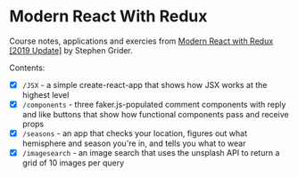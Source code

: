 # Modern React With Redux

Course notes, applications and exercies from [Modern React with Redux [2019 Update]](https://www.udemy.com/react-redux/) by Stephen Grider.

Contents:
- [x] `/JSX` - a simple create-react-app that shows how JSX works at the highest level
- [x] `/components` - three faker.js-populated comment components with reply and like buttons that show how functional components pass and receive props
- [x] `/seasons` - an app that checks your location, figures out what hemisphere and season you're in, and tells you what to wear
- [x] `/imagesearch` - an image search that uses the unsplash API to return a grid of 10 images per query